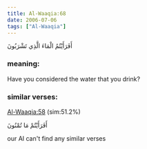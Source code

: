 ```yaml
---
title: Al-Waaqia:68
date: 2006-07-06
tags: ["Al-Waaqia"]
---
```

أَفَرَأَيْتُمُ الْمَاءَ الَّذِي تَشْرَبُونَ
### meaning: 
Have you considered the water that you drink?
### similar verses: 

[Al-Waaqia:58](/56/58) (sim:51.2%)

أَفَرَأَيْتُمْ مَا تُمْنُونَ

our AI can't find any similar verses



